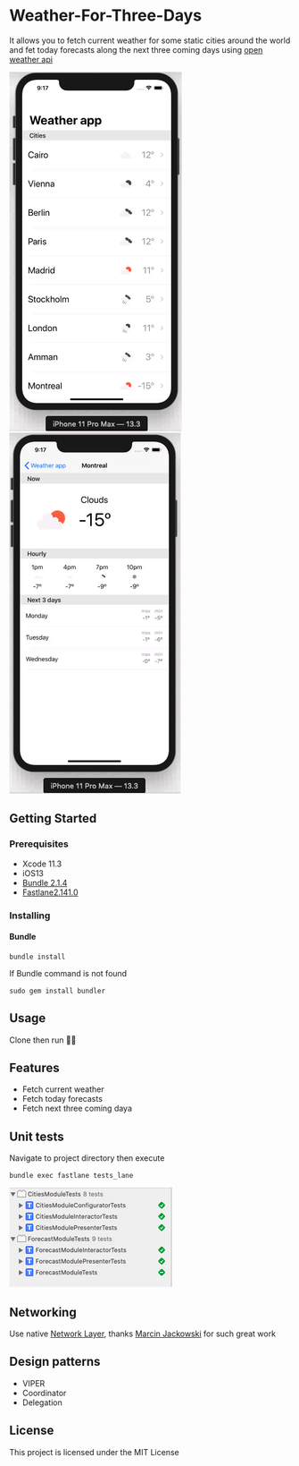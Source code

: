 # Weather-For-Three-Days

It allows you to fetch current weather for some static cities around the world and fet today forecasts along the next three coming days using [open weather api](https://openweathermap.org/api)

![](demo/current.png) ![](demo/forecasts.png)

## Getting Started

### Prerequisites

- Xcode 11.3
- iOS13
- [Bundle 2.1.4](https://bundler.io/)
- [Fastlane2.141.0](https://fastlane.tools/)

### Installing

#### Bundle
```
bundle install 
```

If Bundle command is not found
```
sudo gem install bundler
```

## Usage

Clone then run :rocket::rocket:

## Features

- Fetch current weather
- Fetch today forecasts
- Fetch next three coming daya

## Unit tests
Navigate to project directory then execute
```
bundle exec fastlane tests_lane
```

![](demo/unit-tests.png)


## Networking

Use native [Network Layer](https://github.com/marcinjackowski/NetworkLayer), thanks  [Marcin Jackowski](https://github.com/marcinjackowski) for such great work

## Design patterns

- VIPER
- Coordinator
- Delegation

## License

This project is licensed under the MIT License
